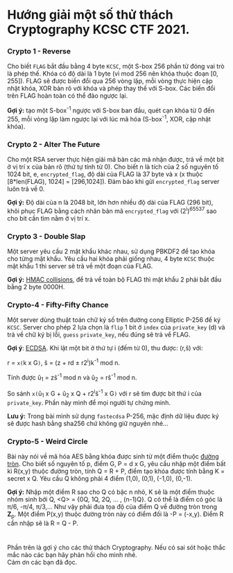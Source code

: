 # Hướng giải một số thử thách Cryptography KCSC CTF 2021.
### Crypto 1 - Reverse
Cho biết `FLAG` bắt đầu bằng 4 byte `KCSC`, một S-box 256 phần tử đóng vai trò là phép thế. Khóa có độ dài là 1 byte (vì mod 256 nên khóa thuộc đoạn [0, 255]).
FLAG sẽ được biến đổi qua 256 vòng lặp, mỗi vòng thực hiện cập nhật khóa, XOR bản rõ với khóa và phép thay thế với S-box.
Các biến đổi trên FLAG hoàn toàn có thể đảo ngược lại.

**Gợi ý:** tạo một S-box<sup>-1</sup> ngược với S-box ban đầu, quét cạn khóa từ 0 đến 255, mỗi vòng lặp làm ngược lại với lúc mã hóa (S-box<sup>-1</sup>, XOR, cập nhật khóa).


### Crypto 2 - Alter The Future
Cho một RSA server thực hiện giải mã bản các mã nhận được, trả về một bit ở vị trí x của bản rõ (thứ tự tính từ 0).
Cho biết n là tích của 2 số nguyên tố 1024 bit, e, `encrypted_flag`, độ dài của FLAG là 37 byte và x (x thuộc [8*len(FLAG), 1024] = [296,1024]). Đảm bảo khi gửi `encrypted_flag` server luôn trả về 0.

**Gợi ý:** Độ dài của n là 2048 bit, lớn hơn nhiều độ dài của FLAG (296 bit), khôi phục FLAG bằng cách nhân bản mã `encrypted_flag` với (2<sup>i</sup>)<sup>65537</sup> sao cho bit cần tìm nằm ở vị trí x.


### Crypto 3 - Double Slap
Một server yêu cầu 2 mật khẩu khác nhau, sử dụng PBKDF2 để tạo khóa cho từng mật khẩu. Yêu cầu hai khóa phải giống nhau, 4 byte `KCSC` thuộc mật khẩu 1 thì server sẽ trả về một đoạn của FLAG.

**Gợi ý:** [HMAC collisions](https://en.wikipedia.org/wiki/PBKDF2#HMAC_collisions), để trả về toàn bộ FLAG thì mật khẩu 2 phải bắt đầu bằng 2 byte 0000H.


### Crypto-4 - Fifty-Fifty Chance
Một server dùng thuật toán chữ ký số trên đường cong Elliptic P-256 để ký `KCSC`. Server cho phép 2 lựa chọn là `flip` 1 bit ở `index` của `private_key` (d) và trả về chữ ký bị lỗi, `guess` `private_key`, nếu đúng sẽ trả về FLAG.

**Gợi ý**: [ECDSA](https://en.wikipedia.org/wiki/Elliptic_Curve_Digital_Signature_Algorithm).
Khi lật một bit ở thứ tự i (đếm từ 0), thu được:
(r,ŝ) với:

r = `x(`k x G`)`, ŝ = (z + rd ± r2<sup>i</sup>)k<sup>-1</sup> mod n.

Tính được û<sub>1</sub> = zŝ<sup>-1</sup> mod n và û<sub>2</sub> = rŝ<sup>-1</sup> mod n.

So sánh `x(`û<sub>1</sub> x G + û<sub>2</sub> x Q + r2<sup>i</sup>ŝ<sup>-1</sup> x G`)` với r sẽ tìm được bit thứ i của `private_key`. Phần này mình để mọi người tự chứng minh.

**Lưu ý:** Trong bài mình sử dụng `fastecdsa` P-256, mặc định dữ liệu được ký sẽ được hash bằng sha256 chứ không giữ nguyên nhé...


### Crypto-5 - Weird Circle
Bài này nói về mã hóa AES bằng khóa được sinh từ một điểm thuộc [đường tròn](https://en.wikipedia.org/wiki/Edwards_curve#An_analogue_on_the_circle). Cho biết số nguyên tố p, điểm G, P = d x G, yêu cầu nhập một điểm bất kì R(x,y) thuộc đường tròn, tính Q = R + P, điểm tạo khóa được tính bằng K = secret x Q. Yêu cầu Q không phải 4 điểm (1,0), (0,1), (-1,0), (0,-1).

**Gợi ý:** Nhập một điểm R sao cho Q có bậc n nhỏ, K sẽ là một điểm thuộc nhóm sinh bới Q, \<Q\> = {0Q, 1Q, 2Q, ... , (n-1)Q}. Q có thể là điểm có góc là π/6, -π/4, π/3,... Như vậy phải đưa tọa độ của điểm Q về đường tròn trong **Z**<sub>p</sub>. Một điểm P(x,y) thuộc đường tròn này có điểm đối là -P = (-x,y). Điểm R cần nhập sẽ là R = Q - P.

#
Phần trên là gợi ý cho các thử thách Cryptography. Nếu có sai sót hoặc thắc mắc nào các bạn hãy phản hồi cho mình nhé.      
Cảm ơn các bạn đã đọc.
